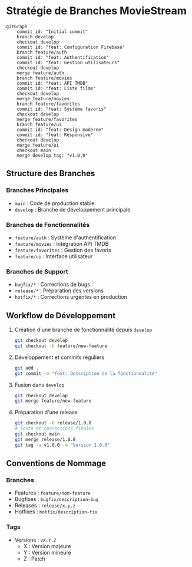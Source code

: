 # Stratégie de Branches MovieStream

```mermaid
gitGraph
    commit id: "Initial commit"
    branch develop
    checkout develop
    commit id: "feat: Configuration Firebase"
    branch feature/auth
    commit id: "feat: Authentification"
    commit id: "feat: Gestion utilisateurs"
    checkout develop
    merge feature/auth
    branch feature/movies
    commit id: "feat: API TMDB"
    commit id: "feat: Liste films"
    checkout develop
    merge feature/movies
    branch feature/favorites
    commit id: "feat: Système favoris"
    checkout develop
    merge feature/favorites
    branch feature/ui
    commit id: "feat: Design moderne"
    commit id: "feat: Responsive"
    checkout develop
    merge feature/ui
    checkout main
    merge develop tag: "v1.0.0"
```

## Structure des Branches

### Branches Principales
- `main` : Code de production stable
- `develop` : Branche de développement principale

### Branches de Fonctionnalités
- `feature/auth` : Système d'authentification
- `feature/movies` : Intégration API TMDB
- `feature/favorites` : Gestion des favoris
- `feature/ui` : Interface utilisateur

### Branches de Support
- `bugfix/*` : Corrections de bugs
- `release/*` : Préparation des versions
- `hotfix/*` : Corrections urgentes en production

## Workflow de Développement

1. Création d'une branche de fonctionnalité depuis `develop`
   ```bash
   git checkout develop
   git checkout -b feature/new-feature
   ```

2. Développement et commits réguliers
   ```bash
   git add .
   git commit -m "feat: Description de la fonctionnalité"
   ```

3. Fusion dans `develop`
   ```bash
   git checkout develop
   git merge feature/new-feature
   ```

4. Préparation d'une release
   ```bash
   git checkout -b release/1.0.0
   # Tests et corrections finales
   git checkout main
   git merge release/1.0.0
   git tag -a v1.0.0 -m "Version 1.0.0"
   ```

## Conventions de Nommage

### Branches
- Features : `feature/nom-feature`
- Bugfixes : `bugfix/description-bug`
- Releases : `release/x.y.z`
- Hotfixes : `hotfix/description-fix`

### Tags
- Versions : `vX.Y.Z`
  - X : Version majeure
  - Y : Version mineure
  - Z : Patch
